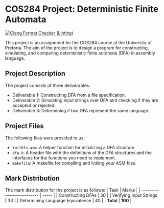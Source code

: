 # COS284 Project: Deterministic Finite Automata

<!-- [![Run Make](https://github.com/Donatello-Carboni/COS284-Project/actions/workflows/makeBinary.yml/badge.svg)](https://github.com/Donatello-Carboni/COS284-Project/actions/workflows/makeBinary.yml) -->
[![Clang Format Checker (Linting)](https://github.com/Donatello-Carboni/COS284-Project/actions/workflows/superLinter.yml/badge.svg)](https://github.com/Donatello-Carboni/COS284-Project/actions/workflows/superLinter.yml)

This project is an assignment for the COS284 course at the University of Pretoria. The aim of the project is to design a program for constructing, simulating, and comparing deterministic finite automata (DFA) in assembly language.

## Project Description

The project consists of three deliverables:

- Deliverable 1: Constructing DFA from a file specification.
- Deliverable 2: Simulating input strings over DFA and checking if they are accepted or rejected.
- Deliverable 3: Determining if two DFA represent the same language.

## Project Files

The following files were provided to us:

- `initDfa.asm`: A helper function for initializing a DFA structure.
- `dfa.h`: A header file with the definitions of the DFA structures and the interfaces for the functions you need to implement.
- `makefile`: A makefile for compiling and linking your ASM files.

## Mark Distribution

The mark distribution for the project is as follows:
| Task | Marks |
| -------------------------- | ----- |
| Constructing DFAs | 30 |
| Verifying Input Strings | 30 |
| Determining Language Equivalence | 40 |
| **Total** | **100** |
